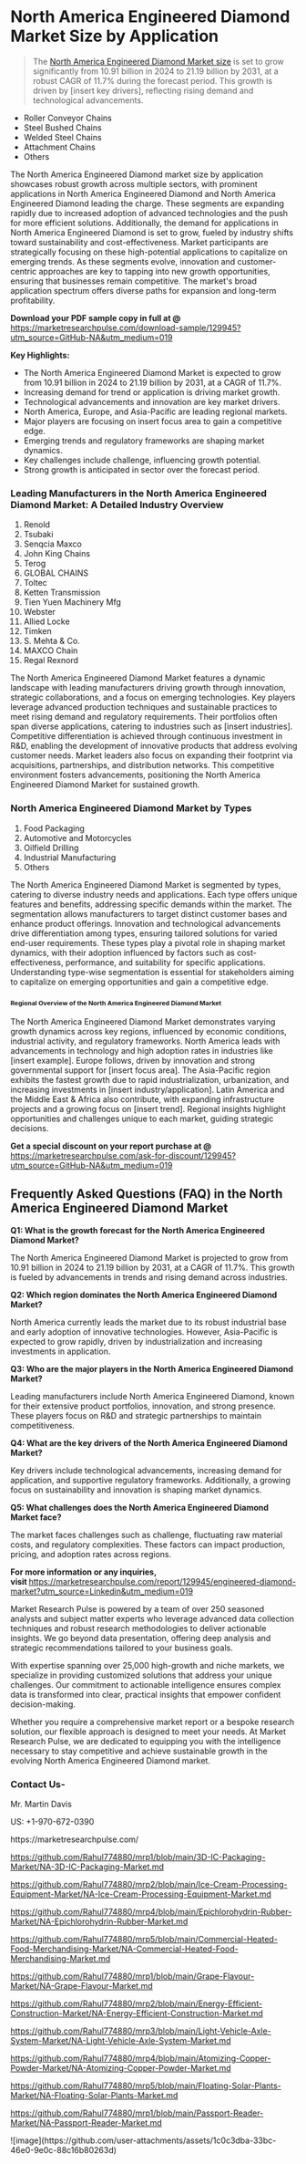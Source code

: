 <h1>North America Engineered Diamond Market&nbsp;Size by Application</h1><blockquote><p>The <a href="https://marketresearchpulse.com/download-sample/129945?utm_source=GitHub-NA&amp;utm_medium=019">North America Engineered Diamond Market size</a> is set to grow significantly from 10.91 billion in 2024 to 21.19 billion by 2031, at a robust CAGR of 11.7% during the forecast period. This growth is driven by [insert key drivers], reflecting rising demand and technological advancements.</p></blockquote><ul><li>Roller Conveyor Chains<li> Steel Bushed Chains<li> Welded Steel Chains<li> Attachment Chains<li> Others</li></ul><p>The North America Engineered Diamond market size by application showcases robust growth across multiple sectors, with prominent applications in North America Engineered Diamond and North America Engineered Diamond leading the charge. These segments are expanding rapidly due to increased adoption of advanced technologies and the push for more efficient solutions. Additionally, the demand for applications in North America Engineered Diamond is set to grow, fueled by industry shifts toward sustainability and cost-effectiveness. Market participants are strategically focusing on these high-potential applications to capitalize on emerging trends. As these segments evolve, innovation and customer-centric approaches are key to tapping into new growth opportunities, ensuring that businesses remain competitive. The market's broad application spectrum offers diverse paths for expansion and long-term profitability.</p><p><strong>Download your PDF sample copy in full at @ </strong><a href="https://marketresearchpulse.com/download-sample/129945?utm_source=GitHub-NA&amp;utm_medium=019">https://marketresearchpulse.com/download-sample/129945?utm_source=GitHub-NA&amp;utm_medium=019</a></p><p><strong>Key Highlights: </strong></p><ul><li>The North America Engineered Diamond Market is expected to grow from 10.91 billion in 2024 to 21.19 billion by 2031, at a CAGR of 11.7%.</li><li>Increasing demand for trend or application is driving market growth.</li><li>Technological advancements and innovation are key market drivers.</li><li>North America, Europe, and Asia-Pacific are leading regional markets.</li><li>Major players are focusing on insert focus area to gain a competitive edge.</li><li>Emerging trends and regulatory frameworks are shaping market dynamics.</li><li>Key challenges include challenge, influencing growth potential.</li><li>Strong growth is anticipated in sector over the forecast period.</li></ul><h3>Leading Manufacturers in the North America Engineered Diamond Market: A Detailed Industry Overview</h3><ol><li>Renold</li><li>Tsubaki</li><li>Senqcia Maxco</li><li>John King Chains</li><li>Terog</li><li>GLOBAL CHAINS</li><li>Toltec</li><li>Ketten Transmission</li><li>Tien Yuen Machinery Mfg</li><li>Webster</li><li>Allied Locke</li><li>Timken</li><li>S. Mehta & Co.</li><li>MAXCO Chain</li><li>Regal Rexnord</li></ol><div class="flex max-w-full flex-col flex-grow"><div class="min-h-8 text-message flex w-full flex-col items-end gap-2 whitespace-normal break-words [.text-message+&amp;]:mt-5" dir="auto" data-message-author-role="assistant" data-message-id="fd8432e4-4910-450d-b182-61b7bfb0a01f" data-message-model-slug="gpt-4o"><div class="flex w-full flex-col gap-1 empty:hidden first:pt-[3px]"><div class="markdown prose w-full break-words dark:prose-invert light"><p>The North America Engineered Diamond Market features a dynamic landscape with leading manufacturers driving growth through innovation, strategic collaborations, and a focus on emerging technologies. Key players leverage advanced production techniques and sustainable practices to meet rising demand and regulatory requirements. Their portfolios often span diverse applications, catering to industries such as [insert industries]. Competitive differentiation is achieved through continuous investment in R&amp;D, enabling the development of innovative products that address evolving customer needs. Market leaders also focus on expanding their footprint via acquisitions, partnerships, and distribution networks. This competitive environment fosters advancements, positioning the North America Engineered Diamond Market for sustained growth.</p></div></div></div></div><h3>North America Engineered Diamond Market by Types</h3><ol><li>Food Packaging<li> Automotive and Motorcycles<li> Oilfield Drilling<li> Industrial Manufacturing<li> Others</li></ol><div class="flex max-w-full flex-col flex-grow"><div class="min-h-8 text-message flex w-full flex-col items-end gap-2 whitespace-normal break-words [.text-message+&amp;]:mt-5" dir="auto" data-message-author-role="assistant" data-message-id="084470be-0bb7-4664-bddf-5156b4f41249" data-message-model-slug="gpt-4o-mini"><div class="flex w-full flex-col gap-1 empty:hidden first:pt-[3px]"><div class="markdown prose w-full break-words dark:prose-invert light"><p>The North America Engineered Diamond Market is segmented by types, catering to diverse industry needs and applications. Each type offers unique features and benefits, addressing specific demands within the market. The segmentation allows manufacturers to target distinct customer bases and enhance product offerings. Innovation and technological advancements drive differentiation among types, ensuring tailored solutions for varied end-user requirements. These types play a pivotal role in shaping market dynamics, with their adoption influenced by factors such as cost-effectiveness, performance, and suitability for specific applications. Understanding type-wise segmentation is essential for stakeholders aiming to capitalize on emerging opportunities and gain a competitive edge.</p></div></div></div></div><h3><span style="font-size: 11px;">Regional Overview of the North America Engineered Diamond Market</span></h3><div class="flex max-w-full flex-col flex-grow"><div class="min-h-8 text-message flex w-full flex-col items-end gap-2 whitespace-normal break-words [.text-message+&amp;]:mt-5" dir="auto" data-message-author-role="assistant" data-message-id="e9038762-ce64-4e30-91c9-9bd413514231" data-message-model-slug="gpt-4o-mini"><div class="flex w-full flex-col gap-1 empty:hidden first:pt-[3px]"><div class="markdown prose w-full break-words dark:prose-invert light"><p>The North America Engineered Diamond Market demonstrates varying growth dynamics across key regions, influenced by economic conditions, industrial activity, and regulatory frameworks. North America leads with advancements in technology and high adoption rates in industries like [insert example]. Europe follows, driven by innovation and strong governmental support for [insert focus area]. The Asia-Pacific region exhibits the fastest growth due to rapid industrialization, urbanization, and increasing investments in [insert industry/application]. Latin America and the Middle East &amp; Africa also contribute, with expanding infrastructure projects and a growing focus on [insert trend]. Regional insights highlight opportunities and challenges unique to each market, guiding strategic decisions.</p></div></div></div></div><p><strong>Get a special discount on your report purchase at @ </strong><a href="https://marketresearchpulse.com/ask-for-discount/129945?utm_source=GitHub-NA&amp;utm_medium=019">https://marketresearchpulse.com/ask-for-discount/129945?utm_source=GitHub-NA&amp;utm_medium=019</a></p><h2>Frequently Asked Questions (FAQ) in the North America Engineered Diamond Market</h2><p><strong>Q1: What is the growth forecast for the North America Engineered Diamond Market?</strong></p><p>The North America Engineered Diamond Market is projected to grow from 10.91 billion in 2024 to 21.19 billion by 2031, at a CAGR of 11.7%. This growth is fueled by advancements in trends and rising demand across industries.</p><p><strong>Q2: Which region dominates the North America Engineered Diamond Market?</strong></p><p>North America currently leads the market due to its robust industrial base and early adoption of innovative technologies. However, Asia-Pacific is expected to grow rapidly, driven by industrialization and increasing investments in application.</p><p><strong>Q3: Who are the major players in the North America Engineered Diamond Market?</strong></p><p>Leading manufacturers include North America Engineered Diamond, known for their extensive product portfolios, innovation, and strong presence. These players focus on R&amp;D and strategic partnerships to maintain competitiveness.</p><p><strong>Q4: What are the key drivers of the North America Engineered Diamond Market?</strong></p><p>Key drivers include technological advancements, increasing demand for application, and supportive regulatory frameworks. Additionally, a growing focus on sustainability and innovation is shaping market dynamics.</p><p><strong>Q5: What challenges does the North America Engineered Diamond Market face?</strong></p><p>The market faces challenges such as challenge, fluctuating raw material costs, and regulatory complexities. These factors can impact production, pricing, and adoption rates across regions.</p><p><strong>For more information or any inquiries, visit&nbsp;</strong><a href="https://marketresearchpulse.com/report/129945/engineered-diamond-market?utm_source=Linkedin&utm_medium=019">https://marketresearchpulse.com/report/129945/engineered-diamond-market?utm_source=Linkedin&utm_medium=019</a></p><p>Market Research Pulse is powered by a team of over 250 seasoned analysts and subject matter experts who leverage advanced data collection techniques and robust research methodologies to deliver actionable insights. We go beyond data presentation, offering deep analysis and strategic recommendations tailored to your business goals.</p><p>With expertise spanning over 25,000 high-growth and niche markets, we specialize in providing customized solutions that address your unique challenges. Our commitment to actionable intelligence ensures complex data is transformed into clear, practical insights that empower confident decision-making.</p><p>Whether you require a comprehensive market report or a bespoke research solution, our flexible approach is designed to meet your needs. At Market Research Pulse, we are dedicated to equipping you with the intelligence necessary to stay competitive and achieve sustainable growth in the evolving North America Engineered Diamond market.</p><h3><strong>Contact Us-</strong></h3><p>Mr. Martin Davis</p><p>US: +1-970-672-0390</p><p>https://marketresearchpulse.com/</p><p><a href="https://github.com/Rahul774880/mrp1/blob/main/3D-IC-Packaging-Market/NA-3D-IC-Packaging-Market.md">https://github.com/Rahul774880/mrp1/blob/main/3D-IC-Packaging-Market/NA-3D-IC-Packaging-Market.md</a></p><p><a href="https://github.com/Rahul774880/mrp2/blob/main/Ice-Cream-Processing-Equipment-Market/NA-Ice-Cream-Processing-Equipment-Market.md">https://github.com/Rahul774880/mrp2/blob/main/Ice-Cream-Processing-Equipment-Market/NA-Ice-Cream-Processing-Equipment-Market.md</a></p><p><a href="https://github.com/Rahul774880/mrp4/blob/main/Epichlorohydrin-Rubber-Market/NA-Epichlorohydrin-Rubber-Market.md">https://github.com/Rahul774880/mrp4/blob/main/Epichlorohydrin-Rubber-Market/NA-Epichlorohydrin-Rubber-Market.md</a></p><p><a href="https://github.com/Rahul774880/mrp5/blob/main/Commercial-Heated-Food-Merchandising-Market/NA-Commercial-Heated-Food-Merchandising-Market.md">https://github.com/Rahul774880/mrp5/blob/main/Commercial-Heated-Food-Merchandising-Market/NA-Commercial-Heated-Food-Merchandising-Market.md</a></p><p><a href="https://github.com/Rahul774880/mrp1/blob/main/Grape-Flavour-Market/NA-Grape-Flavour-Market.md">https://github.com/Rahul774880/mrp1/blob/main/Grape-Flavour-Market/NA-Grape-Flavour-Market.md</a></p><p><a href="https://github.com/Rahul774880/mrp2/blob/main/Energy-Efficient-Construction-Market/NA-Energy-Efficient-Construction-Market.md">https://github.com/Rahul774880/mrp2/blob/main/Energy-Efficient-Construction-Market/NA-Energy-Efficient-Construction-Market.md</a></p><p><a href="https://github.com/Rahul774880/mrp3/blob/main/Light-Vehicle-Axle-System-Market/NA-Light-Vehicle-Axle-System-Market.md">https://github.com/Rahul774880/mrp3/blob/main/Light-Vehicle-Axle-System-Market/NA-Light-Vehicle-Axle-System-Market.md</a></p><p><a href="https://github.com/Rahul774880/mrp4/blob/main/Atomizing-Copper-Powder-Market/NA-Atomizing-Copper-Powder-Market.md">https://github.com/Rahul774880/mrp4/blob/main/Atomizing-Copper-Powder-Market/NA-Atomizing-Copper-Powder-Market.md</a></p><p><a href="https://github.com/Rahul774880/mrp5/blob/main/Floating-Solar-Plants-Market/NA-Floating-Solar-Plants-Market.md">https://github.com/Rahul774880/mrp5/blob/main/Floating-Solar-Plants-Market/NA-Floating-Solar-Plants-Market.md</a></p><p><a href="https://github.com/Rahul774880/mrp1/blob/main/Passport-Reader-Market/NA-Passport-Reader-Market.md">https://github.com/Rahul774880/mrp1/blob/main/Passport-Reader-Market/NA-Passport-Reader-Market.md</a></p>
![image](https://github.com/user-attachments/assets/1c0c3dba-33bc-46e0-9e0c-88c16b80263d)
